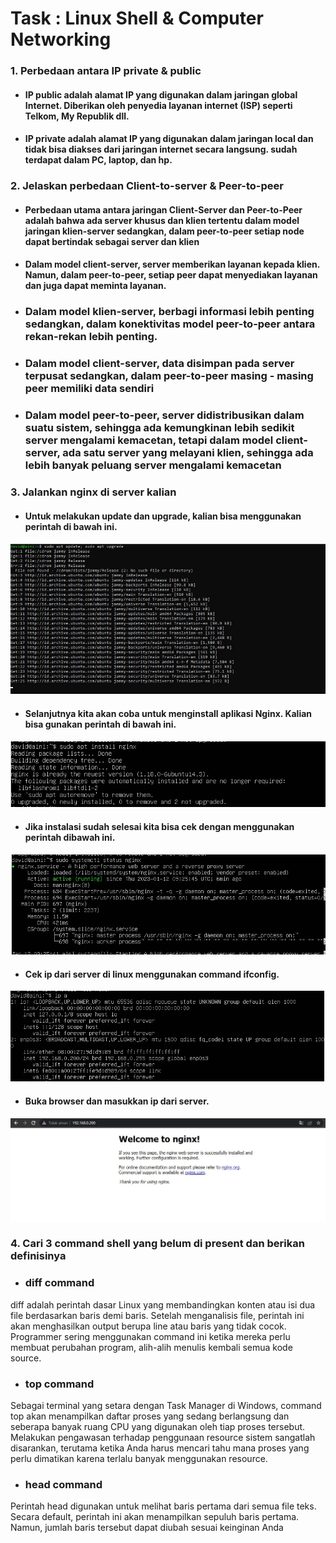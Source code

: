 # Task : Linux Shell & Computer Networking


### 1. Perbedaan antara IP private & public

* #### IP public adalah alamat IP yang digunakan dalam jaringan global Internet. Diberikan oleh penyedia layanan internet (ISP) seperti Telkom, My Republik dll.

* #### IP private adalah alamat IP yang digunakan dalam jaringan local dan tidak bisa diakses dari jaringan internet secara langsung. sudah terdapat dalam PC, laptop, dan hp.


### 2. Jelaskan perbedaan Client-to-server & Peer-to-peer

* #### Perbedaan utama antara jaringan Client-Server dan Peer-to-Peer adalah bahwa ada server khusus dan klien tertentu dalam model jaringan klien-server sedangkan, dalam peer-to-peer setiap node dapat bertindak sebagai server dan klien

* #### Dalam model client-server, server memberikan layanan kepada klien. Namun, dalam peer-to-peer, setiap peer dapat menyediakan layanan dan juga dapat meminta layanan.

* ### Dalam model klien-server, berbagi informasi lebih penting sedangkan, dalam konektivitas model peer-to-peer antara rekan-rekan lebih penting.

* ### Dalam model client-server, data disimpan pada server terpusat sedangkan, dalam peer-to-peer masing - masing peer memiliki data sendiri

* ### Dalam model peer-to-peer, server didistribusikan dalam suatu sistem, sehingga ada kemungkinan lebih sedikit server mengalami kemacetan, tetapi dalam model client-server, ada satu server yang melayani klien, sehingga ada lebih banyak peluang server mengalami kemacetan

### 3. Jalankan nginx di server kalian

* #### Untuk melakukan update dan upgrade, kalian bisa menggunakan perintah di bawah ini.
![01](assets/1.jpg)

* #### Selanjutnya kita akan coba untuk menginstall aplikasi Nginx. Kalian bisa gunakan perintah di bawah ini.
![02](assets/2.jpg)

* #### Jika instalasi sudah selesai kita bisa cek dengan menggunakan perintah dibawah ini.
![03](assets/3.jpg)

* #### Cek ip dari server di linux menggunakan command ifconfig.
![04](assets/4.jpg)

* #### Buka browser dan masukkan ip dari server.
![05](assets/5.jpg)

### 4. Cari 3 command shell yang belum di present dan berikan definisinya

* ### diff command
diff adalah perintah dasar Linux yang membandingkan konten atau isi dua file berdasarkan baris demi baris. Setelah menganalisis file, perintah ini akan menghasilkan output berupa line atau baris yang tidak cocok. Programmer sering menggunakan command ini ketika mereka perlu membuat perubahan program, alih-alih menulis kembali semua kode source.

* ### top command
Sebagai terminal yang setara dengan Task Manager di Windows, command top akan menampilkan daftar proses yang sedang berlangsung dan seberapa banyak ruang CPU yang digunakan oleh tiap proses tersebut. Melakukan pengawasan terhadap penggunaan resource sistem sangatlah disarankan, terutama ketika Anda harus mencari tahu mana proses yang perlu dimatikan karena terlalu banyak menggunakan resource.

* ### head command
Perintah head digunakan untuk melihat baris pertama dari semua file teks. Secara default, perintah ini akan menampilkan sepuluh baris pertama. Namun, jumlah baris tersebut dapat diubah sesuai keinginan Anda
